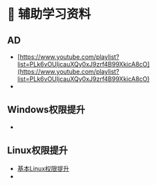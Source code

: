 # 📝 辅助学习资料

## AD

* [https://www.youtube.com/playlist?list=PLk6vOUIjcauXQy0xJ9zrf4B99XkicA8cO](https://www.youtube.com/playlist?list=PLk6vOUIjcauXQy0xJ9zrf4B99XkicA8cO)
*



## Windows权限提升

*





## Linux权限提升

* [基本Linux权限提升](https://blog.g0tmi1k.com/2011/08/basic-linux-privilege-escalation/)
*

